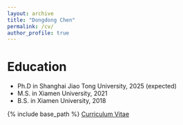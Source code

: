 ```yaml
---
layout: archive
title: "Dongdong Chen"
permalink: /cv/
author_profile: true
---
```


Education
======
* Ph.D in Shanghai Jiao Tong University, 2025 (expected)
* M.S. in Xiamen University, 2021
* B.S. in Xiamen University, 2018

{% include base_path %}
<a href="http://DongDChen.github.io/images/profile.png" target="_blank">Curriculum Vitae</a>
